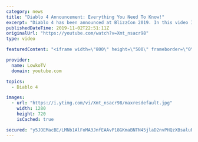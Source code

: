 ```yaml
---
category: news
title: "Diablo 4 Announcement: Everything You Need To Know!"
excerpt: "Diablo 4 has been announced at BlizzCon 2019. In this video I go over everything you need to know about this upcoming Blizzard Entertainment game."
publishedDateTime: 2019-11-02T22:51:11Z
originalUrl: "https://youtube.com/watch?v=Xmt_nsacr98"
type: video

featuredContent: "<iframe width=\"800\" height=\"500\" frameborder=\"0\" src=\"https://www.youtube.com/embed/Xmt_nsacr98\" allow=\"accelerometer; autoplay; encrypted-media; gyroscope; picture-in-picture\" allowfullscreen></iframe>"

provider:
  name: LowkoTV
  domain: youtube.com

topics:
  - Diablo 4

images:
  - url: "https://i.ytimg.com/vi/Xmt_nsacr98/maxresdefault.jpg"
    width: 1280
    height: 720
    isCached: true

secured: "y5JOEMacBE/LMNb1AlFoMA3JnfEAAvP18GKmaBNTN45jlaD2nvPHQzXBsaluRG9/4cRf97rdDAlWVo2Uu4qOK/iy2E4pgMB7Uc56j4P2CzJmtzIvusxrI2uN7V0AetYhCZyZZqbOkDeSJ1AnsEe7wWheKKIFqDEFZmQPwbuhHu1hsgy2ioC3LZi6tGRRacDZxlbaBcgyBuwHG0X+Yymz96QEufHLTOZt0q9FTxvVksiYqrCimdT2Sm5KtI/iBFx3C1qnKzDy6AVSENunezs2q9Kjs6NgQ+L9f/qfzvlidKUkO7EQRTcVv+Gfv8ZdbESNGLxlmru8aVzAAlISrFA3rStzBtKUC3HaPdCcGgHGuMY1ZJ0v7WwwqIjKIlpwjScEiwV5phBZHeYt9fL/ZR2p8YECaimDlapHpuzIs8m/lt3pbp6GJZgUSV2sTpBNriB8;NDq4zyesu1UWhDkgK3HcGQ=="
---
```


